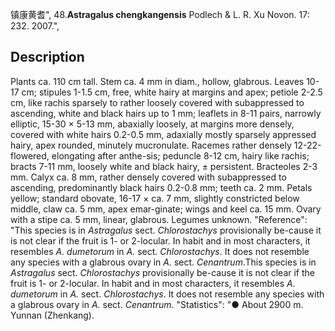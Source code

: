 镇康黄耆",
48.**Astragalus chengkangensis** Podlech & L. R. Xu Novon. 17: 232. 2007.",

## Description
Plants ca. 110 cm tall. Stem ca. 4 mm in diam., hollow, glabrous. Leaves 10-17 cm; stipules 1-1.5 cm, free, white hairy at margins and apex; petiole 2-2.5 cm, like rachis sparsely to rather loosely covered with subappressed to ascending, white and black hairs up to 1 mm; leaflets in 8-11 pairs, narrowly elliptic, 15-30 × 5-13 mm, abaxially loosely, at margins more densely, covered with white hairs 0.2-0.5 mm, adaxially mostly sparsely appressed hairy, apex rounded, minutely mucronulate. Racemes rather densely 12-22-flowered, elongating after anthe-sis; peduncle 8-12 cm, hairy like rachis; bracts 7-11 mm, loosely white and black hairy, ± persistent. Bracteoles 2-3 mm. Calyx ca. 8 mm, rather densely covered with subappressed to ascending, predominantly black hairs 0.2-0.8 mm; teeth ca. 2 mm. Petals yellow; standard obovate, 16-17 × ca. 7 mm, slightly constricted below middle, claw ca. 5 mm, apex emar-ginate; wings and keel ca. 15 mm. Ovary with a stipe ca. 5 mm, linear, glabrous. Legumes unknown.
  "Reference": "This species is in *Astragalus* sect. *Chlorostachys* provisionally be-cause it is not clear if the fruit is 1- or 2-locular. In habit and in most characters, it resembles *A. dumetorum* in *A.* sect. *Chlorostachys*. It does not resemble any species with a glabrous ovary in *A.* sect. *Cenantrum*.This species is in *Astragalus* sect. *Chlorostachys* provisionally be-cause it is not clear if the fruit is 1- or 2-locular. In habit and in most characters, it resembles *A. dumetorum* in *A.* sect. *Chlorostachys*. It does not resemble any species with a glabrous ovary in *A.* sect. *Cenantrum*.
  "Statistics": "● About 2900 m. Yunnan (Zhenkang).
